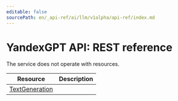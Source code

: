 ```yaml
---
editable: false
sourcePath: en/_api-ref/ai/llm/v1alpha/api-ref/index.md
---
```


# YandexGPT API: REST reference
The service does not operate with resources.

Resource | Description
--- | ---
[TextGeneration](TextGeneration/index.md) | 